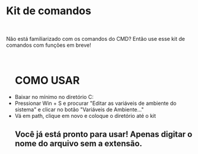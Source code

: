 # Kit de comandos
<br>
<p>Não está familiarizado com os comandos do CMD? Então use esse kit de comandos com funções em breve!</p>
<br>
<ul>
<h1>COMO USAR</h1>
<li>
Baixar no mínimo no diretório C:
</li>
<li>
Pressionar Win + S e procurar "Editar as variáveis de ambiente do sistema" e clicar no botão "Variáveis de Ambiente..."
</li>
<li>
Vá em path, clique em novo e coloque o diretório até o kit
</li>
<h2>
Você já está pronto para usar! Apenas digitar o nome do arquivo sem a extensão.
</h2>